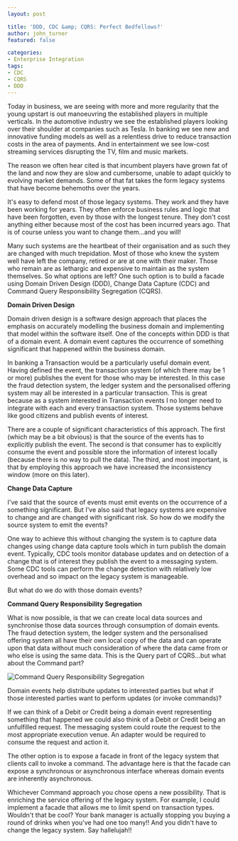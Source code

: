 ```yaml
---
layout: post

title: 'DDD, CDC &amp; CQRS: Perfect Bedfellows?'
author: john_turner
featured: false

categories:
- Enterprise Integration
tags:
- CDC
- CQRS
- DDD
---
```


Today in business, we are seeing with more and more regularity that the young upstart is out manoeuvring the established players in multiple verticals.  In the automotive industry we see the established players looking over their shoulder at companies such as Tesla.  In banking we see new and innovative funding models as well as a relentless drive to reduce transaction costs in the area of payments.  And in entertainment we see low-cost streaming services disrupting the TV, film and music markets.

The reason we often hear cited is that incumbent players have grown fat of the land and now they are slow and cumbersome, unable to adapt quickly to evolving market demands.  Some of that fat takes the form legacy systems that have become behemoths over the years.

It's easy to defend most of those legacy systems.  They work and they have been working for years.  They often enforce business rules and logic that have been forgotten, even by those with the longest tenure.  They don't cost anything either because most of the cost has been incurred years ago.  That is of course unless you want to change them...and you will!

Many such systems are the heartbeat of their organisation and as such they are changed with much trepidation.  Most of those who knew the system well have left the company, retired or are at one with their maker.  Those who remain are as lethargic and expensive to maintain as the system themselves.  So what options are left?  One such option is to build a facade using Domain Driven Design (DDD), Change Data Capture (CDC) and Command Query Responsibility Segregation (CQRS).

<!-- more -->

**Domain Driven Design**

Domain driven design is a software design approach that places the emphasis on accurately modelling the business domain and implementing that model within the software itself.  One of the concepts within DDD is that of a domain event.  A domain event captures the occurrence of something significant that happened within the business domain.

In banking a Transaction would be a particularly useful domain event.  Having defined the event, the transaction system (of which there may be 1 or more) publishes the event for those who may be interested.  In this case the fraud detection system, the ledger system and the personalised offering system may all be interested in a particular transaction.  This is great because as a system interested in Transaction events I no longer need to integrate with each and every transaction system.  Those systems behave like good citizens and publish events of interest.

There are a couple of significant characteristics of this approach.  The first (which may be a bit obvious) is that the source of the events has to explicitly publish the event.  The second is that consumer has to explicitly consume the event and possible store the information of interest locally (because there is no way to pull the data).  The third, and most important, is that by employing this approach we have increased the inconsistency window (more on this later).

**Change Data Capture**

I've said that the source of events must emit events on the occurrence of a something significant.  But I've also said that legacy systems are expensive to change and are changed with significant risk.  So how do we modify the source system to emit the events?

One way to achieve this without changing the system is to capture data changes using change data capture tools which in turn publish the domain event.  Typically, CDC tools monitor database updates and on detection of a change that is of interest they publish the event to a messaging system.  Some CDC tools can perform the change detection with relatively low overhead and so impact on the legacy system is manageable.

But what do we do with those domain events?

**Command Query Responsibility Segregation**

What is now possible, is that we can create local data sources and synchronise those data sources through consumption of domain events.  The fraud detection system, the ledger system and the personalised offering system all have their own local copy of the data and can operate upon that data without much consideration of where the data came from or who else is using the same data.  This is the Query part of CQRS...but what about the Command part?

![Command Query Responsibility Segregation](/assets/images/posts/ddd-cdc-cqrs-perfect-bedfellows/command-query-responsibility-segregation.png)

Domain events help distribute updates to interested parties but what if those interested parties want to perform updates (or invoke commands)?

If we can think of a Debit or Credit being a domain event representing something that happened we could also think of a Debit or Credit being an unfulfilled request.  The messaging system could route the request to the most appropriate execution venue.  An adapter would be required to consume the request and action it.

The other option is to expose a facade in front of the legacy system that clients call to invoke a command.  The advantage here is that the facade can expose a synchronous or asynchronous interface whereas domain events are inherently asynchronous.

Whichever Command approach you chose opens a new possibility.  That is enriching the service offering of the legacy system.  For example, I could implement a facade that allows me to limit spend on transaction types.  Wouldn't that be cool?  Your bank manager is actually stopping you buying a round of drinks when you've had one too many!!  And you didn't have to change the legacy system.  Say hallelujah!!
